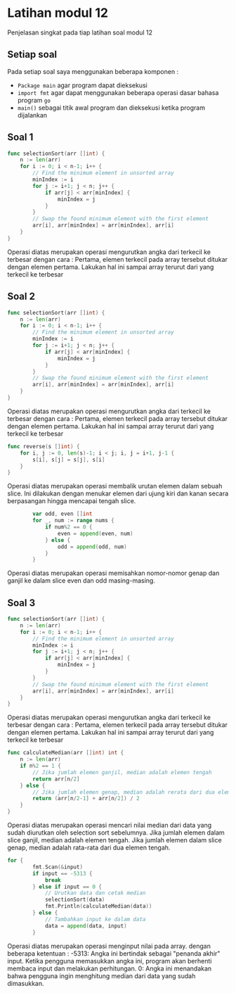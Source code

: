 # Latihan modul 12
Penjelasan singkat pada tiap latihan soal modul 12

## Setiap soal
Pada setiap soal saya menggunakan beberapa komponen :
- `Package main` agar program dapat dieksekusi
- `import fmt` agar dapat menggunakan beberapa operasi dasar bahasa program `go`
- `main()` sebagai titik awal program dan dieksekusi ketika program dijalankan

## Soal 1
```go
func selectionSort(arr []int) {
    n := len(arr)
    for i := 0; i < n-1; i++ {
        // Find the minimum element in unsorted array
        minIndex := i
        for j := i+1; j < n; j++ {
            if arr[j] < arr[minIndex] {
                minIndex = j
            }
        }
        // Swap the found minimum element with the first element
        arr[i], arr[minIndex] = arr[minIndex], arr[i]
    }
}
```
Operasi diatas merupakan operasi mengurutkan angka dari terkecil ke terbesar dengan cara : Pertama, elemen terkecil pada array tersebut ditukar dengan elemen pertama. Lakukan hal ini sampai array terurut dari yang terkecil ke terbesar

## Soal 2
```go
func selectionSort(arr []int) {
    n := len(arr)
    for i := 0; i < n-1; i++ {
        // Find the minimum element in unsorted array
        minIndex := i
        for j := i+1; j < n; j++ {
            if arr[j] < arr[minIndex] {
                minIndex = j
            }
        }
        // Swap the found minimum element with the first element
        arr[i], arr[minIndex] = arr[minIndex], arr[i]
    }
}
```
Operasi diatas merupakan operasi mengurutkan angka dari terkecil ke terbesar dengan cara : Pertama, elemen terkecil pada array tersebut ditukar dengan elemen pertama. Lakukan hal ini sampai array terurut dari yang terkecil ke terbesar

```go
func reverse(s []int) {
    for i, j := 0, len(s)-1; i < j; i, j = i+1, j-1 {
        s[i], s[j] = s[j], s[i]
    }
}
```
Operasi diatas merupakan operasi membalik urutan elemen dalam sebuah slice. Ini dilakukan dengan menukar elemen dari ujung kiri dan kanan secara berpasangan hingga mencapai tengah slice.

```go
        var odd, even []int
        for _, num := range nums {
            if num%2 == 0 {
                even = append(even, num)
            } else {
                odd = append(odd, num)
            }
        }
```
Operasi diatas merupakan operasi memisahkan nomor-nomor genap dan ganjil ke dalam slice even dan odd masing-masing.

## Soal 3
```go
func selectionSort(arr []int) {
    n := len(arr)
    for i := 0; i < n-1; i++ {
        // Find the minimum element in unsorted array
        minIndex := i
        for j := i+1; j < n; j++ {
            if arr[j] < arr[minIndex] {
                minIndex = j
            }
        }
        // Swap the found minimum element with the first element
        arr[i], arr[minIndex] = arr[minIndex], arr[i]
    }
}
```
Operasi diatas merupakan operasi mengurutkan angka dari terkecil ke terbesar dengan cara : Pertama, elemen terkecil pada array tersebut ditukar dengan elemen pertama. Lakukan hal ini sampai array terurut dari yang terkecil ke terbesar

```go
func calculateMedian(arr []int) int {
    n := len(arr)
    if n%2 == 1 {
        // Jika jumlah elemen ganjil, median adalah elemen tengah
        return arr[n/2]
    } else {
        // Jika jumlah elemen genap, median adalah rerata dari dua elemen tengah
        return (arr[n/2-1] + arr[n/2]) / 2
    }
}
```
Operasi diatas merupakan operasi mencari nilai median dari data yang sudah diurutkan oleh selection sort sebelumnya. Jika jumlah elemen dalam slice ganjil, median adalah elemen tengah. Jika jumlah elemen dalam slice genap, median adalah rata-rata dari dua elemen tengah.

```go
for {
        fmt.Scan(&input)
        if input == -5313 {
            break
        } else if input == 0 {
            // Urutkan data dan cetak median
            selectionSort(data)
            fmt.Println(calculateMedian(data))
        } else {
            // Tambahkan input ke dalam data
            data = append(data, input)
        }
```
Operasi diatas merupakan operasi menginput nilai pada array. dengan beberapa ketentuan : -5313: Angka ini bertindak sebagai "penanda akhir" input. Ketika pengguna memasukkan angka ini, program akan berhenti membaca input dan melakukan perhitungan. 0: Angka ini menandakan bahwa pengguna ingin menghitung median dari data yang sudah dimasukkan.
